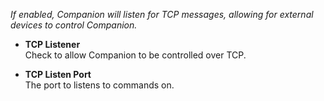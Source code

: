 _If enabled, Companion will listen for TCP messages, allowing for external devices to control Companion._

- **TCP Listener**  
  Check to allow Companion to be controlled over TCP.

- **TCP Listen Port**  
  The port to listens to commands on.
